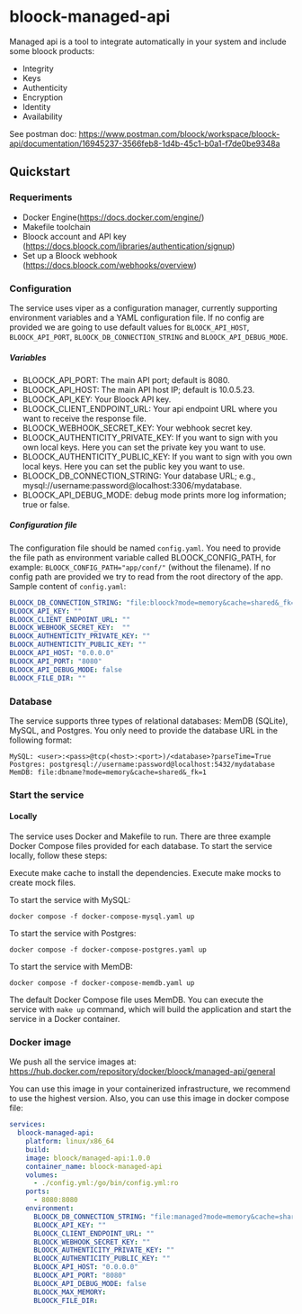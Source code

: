 # bloock-managed-api

Managed api is a tool to integrate automatically in your system and include some bloock products:

- Integrity
- Keys
- Authenticity
- Encryption
- Identity
- Availability

See postman doc: https://www.postman.com/bloock/workspace/bloock-api/documentation/16945237-3566feb8-1d4b-45c1-b0a1-f7de0be9348a

## Quickstart

### Requeriments

- Docker Engine(https://docs.docker.com/engine/)
- Makefile toolchain
- Bloock account and API key (https://docs.bloock.com/libraries/authentication/signup)
- Set up a Bloock webhook (https://docs.bloock.com/webhooks/overview)

### Configuration

The service uses viper as a configuration manager, currently supporting environment variables and a YAML configuration file. If no config are provided
we are going to use default values for `BLOOCK_API_HOST`, `BLOOCK_API_PORT`, `BLOOCK_DB_CONNECTION_STRING` and `BLOOCK_API_DEBUG_MODE`.
##### Variables

- BLOOCK_API_PORT: The main API port; default is 8080.
- BLOOCK_API_HOST: The main API host IP; default is 10.0.5.23.
- BLOOCK_API_KEY: Your Bloock API key.
- BLOOCK_CLIENT_ENDPOINT_URL: Your api endpoint URL where you want to receive the response file.
- BLOOCK_WEBHOOK_SECRET_KEY: Your webhook secret key.
- BLOOCK_AUTHENTICITY_PRIVATE_KEY: If you want to sign with you own local keys. Here you can set the private key you want to use.
- BLOOCK_AUTHENTICITY_PUBLIC_KEY: If you want to sign with you own local keys. Here you can set the public key you want to use.
- BLOOCK_DB_CONNECTION_STRING: Your database URL; e.g., mysql://username:password@localhost:3306/mydatabase.
- BLOOCK_API_DEBUG_MODE: debug mode prints more log information; true or false.

##### Configuration file

The configuration file should be named `config.yaml`. You need to provide the file path as environment variable called BLOOCK_CONFIG_PATH, for example: `BLOOCK_CONFIG_PATH="app/conf/"` (without the filename).
If no config path are provided we try to read from the root directory of the app.
Sample content of `config.yaml`:

```yaml
BLOOCK_DB_CONNECTION_STRING: "file:bloock?mode=memory&cache=shared&_fk=1"
BLOOCK_API_KEY: ""
BLOOCK_CLIENT_ENDPOINT_URL: ""
BLOOCK_WEBHOOK_SECRET_KEY:  ""
BLOOCK_AUTHENTICITY_PRIVATE_KEY: ""
BLOOCK_AUTHENTICITY_PUBLIC_KEY: ""
BLOOCK_API_HOST: "0.0.0.0"
BLOOCK_API_PORT: "8080"
BLOOCK_API_DEBUG_MODE: false
BLOOCK_FILE_DIR: ""
```

### Database
The service supports three types of relational databases: MemDB (SQLite), MySQL, and Postgres. You only need to provide the database URL in the following format:

````
MySQL: <user>:<pass>@tcp(<host>:<port>)/<database>?parseTime=True
Postgres: postgresql://username:password@localhost:5432/mydatabase
MemDB: file:dbname?mode=memory&cache=shared&_fk=1
````

### Start the service

#### Locally
The service uses Docker and Makefile to run. There are three example Docker Compose files provided for each database. To start the service locally, follow these steps:

Execute make cache to install the dependencies.
Execute make mocks to create mock files.

To start the service with MySQL:
```
docker compose -f docker-compose-mysql.yaml up
```

To start the service with Postgres:
```
docker compose -f docker-compose-postgres.yaml up
```
To start the service with MemDB:
```
docker compose -f docker-compose-memdb.yaml up
```
The default Docker Compose file uses MemDB. You can execute the service with `make up` command, which will build the application and start the service in a Docker container.

### Docker image
We push all the service images at: https://hub.docker.com/repository/docker/bloock/managed-api/general

You can use this image in your containerized infrastructure, we recommend to use the highest version.
Also, you can use this image in docker compose file:
```yaml
services:
  bloock-managed-api:
    platform: linux/x86_64
    build:
    image: bloock/managed-api:1.0.0
    container_name: bloock-managed-api
    volumes:
      - ./config.yml:/go/bin/config.yml:ro
    ports:
      - 8080:8080
    environment:
      BLOOCK_DB_CONNECTION_STRING: "file:managed?mode=memory&cache=shared&_fk=1"
      BLOOCK_API_KEY: ""
      BLOOCK_CLIENT_ENDPOINT_URL: ""
      BLOOCK_WEBHOOK_SECRET_KEY: ""
      BLOOCK_AUTHENTICITY_PRIVATE_KEY: ""
      BLOOCK_AUTHENTICITY_PUBLIC_KEY: ""
      BLOOCK_API_HOST: "0.0.0.0"
      BLOOCK_API_PORT: "8080"
      BLOOCK_API_DEBUG_MODE: false
      BLOOCK_MAX_MEMORY:
      BLOOCK_FILE_DIR:
```